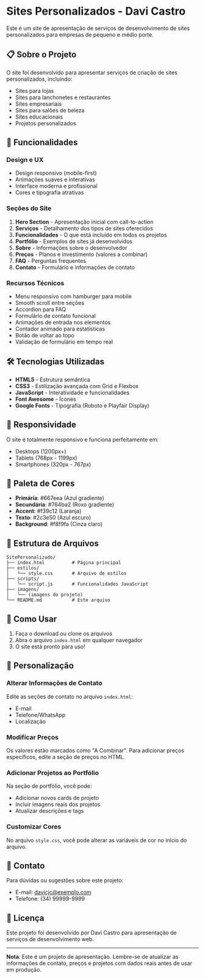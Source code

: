 # Sites Personalizados - Davi Castro

Este é um site de apresentação de serviços de desenvolvimento de sites personalizados para empresas de pequeno e médio porte.

## 📋 Sobre o Projeto

O site foi desenvolvido para apresentar serviços de criação de sites personalizados, incluindo:

- Sites para lojas
- Sites para lanchonetes e restaurantes
- Sites empresariais
- Sites para salões de beleza
- Sites educacionais
- Projetos personalizados

## 🚀 Funcionalidades

### Design e UX
- Design responsivo (mobile-first)
- Animações suaves e interativas
- Interface moderna e profissional
- Cores e tipografia atrativas

### Seções do Site
1. **Hero Section** - Apresentação inicial com call-to-action
2. **Serviços** - Detalhamento dos tipos de sites oferecidos
3. **Funcionalidades** - O que está incluído em todos os projetos
4. **Portfólio** - Exemplos de sites já desenvolvidos
5. **Sobre** - Informações sobre o desenvolvedor
6. **Preços** - Planos e investimento (valores a combinar)
7. **FAQ** - Perguntas frequentes
8. **Contato** - Formulário e informações de contato

### Recursos Técnicos
- Menu responsivo com hamburger para mobile
- Smooth scroll entre seções
- Accordion para FAQ
- Formulário de contato funcional
- Animações de entrada nos elementos
- Contador animado para estatísticas
- Botão de voltar ao topo
- Validação de formulário em tempo real

## 🛠️ Tecnologias Utilizadas

- **HTML5** - Estrutura semântica
- **CSS3** - Estilização avançada com Grid e Flexbox
- **JavaScript** - Interatividade e funcionalidades
- **Font Awesome** - Ícones
- **Google Fonts** - Tipografia (Roboto e Playfair Display)

## 📱 Responsividade

O site é totalmente responsivo e funciona perfeitamente em:
- Desktops (1200px+)
- Tablets (768px - 1199px)
- Smartphones (320px - 767px)

## 🎨 Paleta de Cores

- **Primária**: #667eea (Azul gradiente)
- **Secundária**: #764ba2 (Roxo gradiente)
- **Accent**: #f39c12 (Laranja)
- **Texto**: #2c3e50 (Azul escuro)
- **Background**: #f8f9fa (Cinza claro)

## 📁 Estrutura de Arquivos

```
SitePersonalizado/
├── index.html          # Página principal
├── estilos/
│   └── style.css       # Arquivo de estilos
├── scripts/
│   └── script.js       # Funcionalidades JavaScript
├── imagens/
│   └── (imagens do projeto)
└── README.md           # Este arquivo
```

## 🚀 Como Usar

1. Faça o download ou clone os arquivos
2. Abra o arquivo `index.html` em qualquer navegador
3. O site está pronto para uso!

## 📝 Personalização

### Alterar Informações de Contato
Edite as seções de contato no arquivo `index.html`:
- E-mail
- Telefone/WhatsApp
- Localização

### Modificar Preços
Os valores estão marcados como "A Combinar". Para adicionar preços específicos, edite a seção de preços no HTML.

### Adicionar Projetos ao Portfólio
Na seção de portfólio, você pode:
- Adicionar novos cards de projeto
- Incluir imagens reais dos projetos
- Atualizar descrições e tags

### Customizar Cores
No arquivo `style.css`, você pode alterar as variáveis de cor no início do arquivo.

## 📧 Contato

Para dúvidas ou sugestões sobre este projeto:
- E-mail: davicjc@exemplo.com
- Telefone: (34) 99999-9999

## 📄 Licença

Este projeto foi desenvolvido por Davi Castro para apresentação de serviços de desenvolvimento web.

---

**Nota**: Este é um projeto de apresentação. Lembre-se de atualizar as informações de contato, preços e projetos com dados reais antes de usar em produção.
